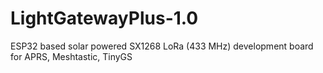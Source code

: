 # LightGatewayPlus-1.0
ESP32 based solar powered SX1268 LoRa (433 MHz) development board for APRS, Meshtastic, TinyGS
